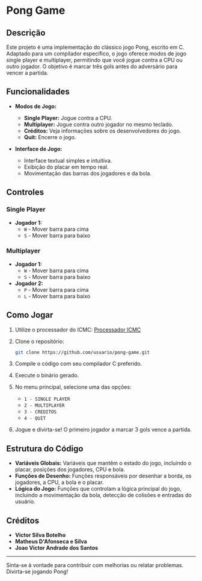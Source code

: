 # Pong Game

## Descrição

Este projeto é uma implementação do clássico jogo Pong, escrito em C. Adaptado para um compilador específico, o jogo oferece modos de jogo single player e multiplayer, permitindo que você jogue contra a CPU ou outro jogador. O objetivo é marcar três gols antes do adversário para vencer a partida.

## Funcionalidades

- **Modos de Jogo:**
  - **Single Player:** Jogue contra a CPU.
  - **Multiplayer:** Jogue contra outro jogador no mesmo teclado.
  - **Créditos:** Veja informações sobre os desenvolvedores do jogo.
  - **Quit:** Encerre o jogo.

- **Interface de Jogo:**
  - Interface textual simples e intuitiva.
  - Exibição do placar em tempo real.
  - Movimentação das barras dos jogadores e da bola.

## Controles

### Single Player
- **Jogador 1:**
  - `W` - Mover barra para cima
  - `S` - Mover barra para baixo

### Multiplayer
- **Jogador 1:**
  - `W` - Mover barra para cima
  - `S` - Mover barra para baixo
- **Jogador 2:**
  - `P` - Mover barra para cima
  - `L` - Mover barra para baixo

## Como Jogar

1. Utilize o processador do ICMC:
   [Processador ICMC](https://github.com/simoesusp/Processador-ICMC)

2. Clone o repositório:
    ```sh
    git clone https://github.com/usuario/pong-game.git
    ```
3. Compile o código com seu compilador C preferido.
4. Execute o binário gerado.
5. No menu principal, selecione uma das opções:
   - `1 - SINGLE PLAYER`
   - `2 - MULTIPLAYER`
   - `3 - CREDITOS`
   - `4 - QUIT`

6. Jogue e divirta-se! O primeiro jogador a marcar 3 gols vence a partida.

## Estrutura do Código

- **Variáveis Globais:** Variáveis que mantêm o estado do jogo, incluindo o placar, posições dos jogadores, CPU e bola.
- **Funções de Desenho:** Funções responsáveis por desenhar a borda, os jogadores, a CPU, a bola e o placar.
- **Lógica do Jogo:** Funções que controlam a lógica principal do jogo, incluindo a movimentação da bola, detecção de colisões e entradas do usuário.

## Créditos

- **Victor Silva Botelho**
- **Matheus D'Afonseca e Silva**
- **Joao Victor Andrade dos Santos**

---

Sinta-se à vontade para contribuir com melhorias ou relatar problemas. Divirta-se jogando Pong!
